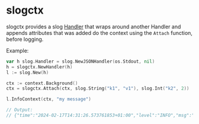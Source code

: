 # slogctx

slogctx provides a slog [Handler](https://pkg.go.dev/log/slog#Handler) that wraps around
another Handler and appends attributes that was added do the context using the `Attach`
function, before logging.

Example:

```go
var h slog.Handler = slog.NewJSONHandler(os.Stdout, nil)
h = slogctx.NewHandler(h)
l := slog.New(h)

ctx := context.Background()
ctx = slogctx.Attach(ctx, slog.String("k1", "v1"), slog.Int("k2", 2))

l.InfoContext(ctx, "my message")

// Output:
// {"time":"2024-02-17T14:31:26.573761853+01:00","level":"INFO","msg":"my message","k1":"v1","k2":2}
```
